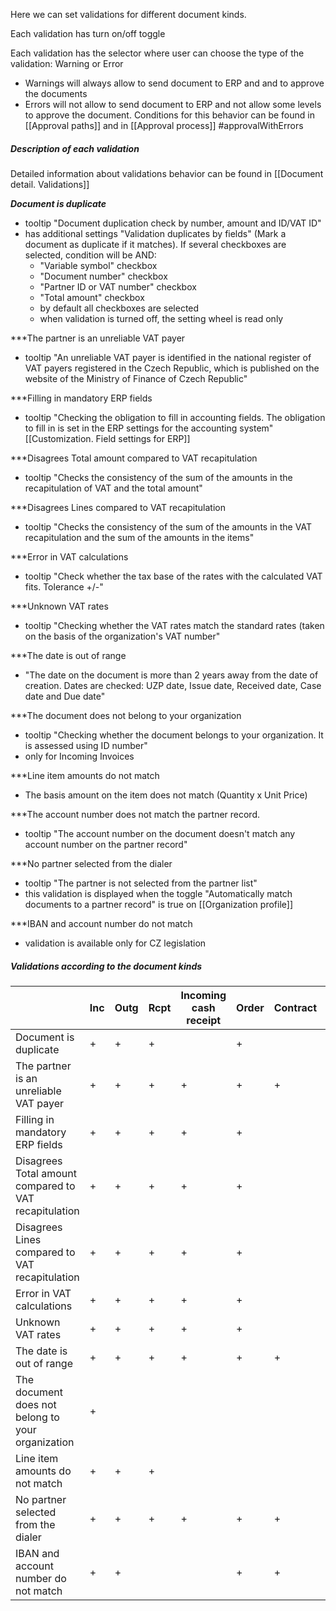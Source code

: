 
Here we can set validations for different document kinds. 

Each validation has turn on/off toggle

Each validation has the selector where user can choose the type of the validation: Warning or Error
* Warnings will always allow to send document to ERP and and to approve the documents
* Errors will not allow to send document to ERP and not allow some levels to approve the document. Conditions for this behavior can be found in [[Approval paths]] and in [[Approval process]]  #approvalWithErrors

##### Description of each validation
Detailed information about validations behavior can be found in [[Document detail. Validations]]

***Document is duplicate*** 
* tooltip "Document duplication check by number, amount and ID/VAT ID"
* has additional settings "Validation duplicates by fields" (Mark a document as duplicate if it matches). If several checkboxes are selected, condition will be AND:
	* "Variable symbol" checkbox
	*  "Document number" checkbox
	* "Partner ID or VAT number" checkbox
	* "Total amount" checkbox
	* by default all checkboxes are selected
	* when validation is turned off, the setting wheel is read only

***The partner is an unreliable VAT payer
* tooltip "An unreliable VAT payer is identified in the national register of VAT payers registered in the Czech Republic, which is published on the website of the Ministry of Finance of Czech Republic"

***Filling in mandatory ERP fields
* tooltip "Checking the obligation to fill in accounting fields. The obligation to fill in is set in the ERP settings for the accounting system" [[Customization. Field settings for ERP]]

***Disagrees Total amount compared to VAT recapitulation
* tooltip "Checks the consistency of the sum of the amounts in the recapitulation of VAT and the total amount"

***Disagrees Lines compared to VAT recapitulation
* tooltip "Checks the consistency of the sum of the amounts in the VAT recapitulation and the sum of the amounts in the items"

***Error in VAT calculations
* tooltip "Check whether the tax base of the rates with the calculated VAT fits. Tolerance +/-"

***Unknown VAT rates
* tooltip "Checking whether the VAT rates match the standard rates (taken on the basis of the organization's VAT number"

***The date is out of range
* "The date on the document is more than 2 years away from the date of creation. Dates are checked: UZP date, Issue date, Received date, Case date and Due date"

***The document does not belong to your organization
* tooltip "Checking whether the document belongs to your organization. It is assessed using ID number"
* only for Incoming Invoices

***Line item amounts do not match
* The basis amount on the item does not match (Quantity x Unit Price)

***The account number does not match the partner record.
* tooltip "The account number on the document doesn't match any account number on the partner record"


***No partner selected from the dialer
* tooltip "The partner is not selected from the partner list"
* this validation is displayed when the toggle "Automatically match documents to a partner record" is true on [[Organization profile]]

***IBAN and account number do not match
* validation is available only for CZ legislation
##### Validations according to the document kinds

|                                                       | Inc | Outg | Rcpt | Incoming cash receipt | Order | Contract | Other |
| ----------------------------------------------------- | --- | ---- | ---- | --------------------- | ----- | -------- | ----- |
| Document is duplicate                                 | +   | +    | +    |                       | +     |          |       |
| The partner is an unreliable VAT payer                | +   | +    | +    | +                     | +     | +        | +     |
| Filling in mandatory ERP fields                       | +   | +    | +    | +                     | +     |          | +     |
| Disagrees Total amount compared to VAT recapitulation | +   | +    | +    | +                     | +     |          | +     |
| Disagrees Lines compared to VAT recapitulation        | +   | +    | +    | +                     | +     |          | +     |
| Error in VAT calculations                             | +   | +    | +    | +                     | +     |          | +     |
| Unknown VAT rates                                     | +   | +    | +    | +                     | +     |          | +     |
| The date is out of range                              | +   | +    | +    | +                     | +     | +        | +     |
| The document does not belong to your organization     | +   |      |      |                       |       |          |       |
| Line item amounts do not match                        | +   | +    | +    |                       |       |          |       |
| No partner selected from the dialer                   | +   | +    | +    | +                     | +     | +        | +     |
| IBAN and account number do not match                  | +   | +    |      |                       | +     | +        | +     |
